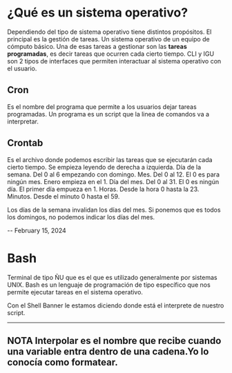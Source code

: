 # ¿Qué es un sistema operativo?
Dependiendo del tipo de sistema operativo tiene distintos propósitos.
El principal es la gestión de tareas. Un sistema operativo de un equipo de cómputo básico.
Una de esas tareas a gestionar son las **tareas programadas**, es decir tareas que ocurren cada cierto tiempo.
CLI y IGU son 2 tipos de interfaces que permiten interactuar al sistema operativo con el usuario.

## Cron
Es el nombre del programa que permite a los usuarios dejar tareas programadas. Un programa es un script que la linea de comandos va a interpretar.

## Crontab
Es el archivo donde podemos escribir las tareas que se ejecutarán cada cierto tiempo.
Se empieza leyendo de derecha a izquierda.
Día de la semana. Del 0 al 6 empezando con domingo.
Mes. Del 0 al 12. El 0 es para ningún mes. Enero empieza en el 1.
Día del mes. Del 0 al 31. El 0 es ningún día. El primer día empueza en 1.
Horas. Desde la hora 0 hasta la 23.
Minutos. Desde el minuto 0 hasta el 59.

Los días de la semana invalidan los días del mes. Si ponemos que es todos los domingos, no podemos indicar los días del mes.


-- February 15, 2024

# Bash
Terminal de tipo ÑU que es el que es utilizado generalmente por sistemas UNIX. Bash es un lenguaje de programación de tipo específico que nos permite ejecutar tareas en el sistema operativo.

Con el Shell Banner le estamos diciendo donde está el interprete de nuestro script.

-----
NOTA
Interpolar es el nombre que recibe cuando una variable entra dentro de una cadena.Yo lo conocía como formatear.
-----
